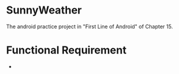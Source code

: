 # SunnyWeather

The android practice project in "First Line of Android" of Chapter 15.

# Functional Requirement

- 
